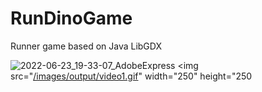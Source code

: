# RunDinoGame
Runner game based on Java LibGDX

![2022-06-23_19-33-07_AdobeExpress](https://user-images.githubusercontent.com/49632115/175312967-3b9e3c66-93c7-428f-b107-2fed8d62d9a3.gif)
<img src="[/images/output/video1.gif](https://user-images.githubusercontent.com/49632115/175312967-3b9e3c66-93c7-428f-b107-2fed8d62d9a3.gif)" width="250" height="250
